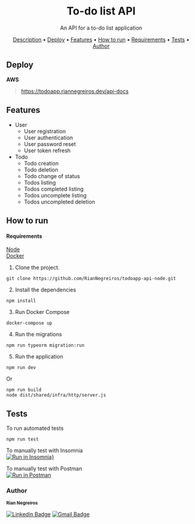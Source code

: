<h1 align="center"> To-do list API </h1>

<p align="center" id="description"> An API for a to-do list application </p>

<p align="center">
 <a href="#description">Description</a> •
 <a href="#deploy">Deploy</a> • 
 <a href="#features">Features</a> • 
 <a href="#how-to-run">How to run</a> • 
 <a href="#requirements">Requirements</a> • 
 <a href="#tests">Tests</a> • 
 <a href="#author">Author</a>
</p>

## Deploy
  **AWS**
> https://todoapp.riannegreiros.dev/api-docs

## Features
- User
  - User registration
  - User authentication
  - User password reset
  - User token refresh
- Todo
  - Todo creation
  - Todo deletion
  - Todo change of status
  - Todos listing
  - Todos completed listing
  - Todos uncomplete listing
  - Todos uncompleted deletion

## How to run

#### Requirements
  [Node](https://nodejs.org) <br/>
  [Docker](https://www.docker.com)

1. Clone the project.
  ```
  git clone https://github.com/RianNegreiros/todoapp-api-node.git
  ```
2. Install the dependencies
  ```
  npm install
  ```
3. Run Docker Compose
```
docker-compose up
```
4. Run the migrations
```
npm run typeorm migration:run
```
5. Run the application
```
npm run dev
```
Or
```
npm run build
node dist/shared/infra/http/server.js
```

## Tests
To run automated tests
```
npm run test
```
To manually test with Insomnia <br/>
[![Run in Insomnia}](https://insomnia.rest/images/run.svg)](https://insomnia.rest/run/?label=To-do%20list&uri=https%3A%2F%2Fraw.githubusercontent.com%2FRianNegreiros%2Ftodoapp-api-node%2Fmain%2FInsomnia_2021-11-09.json)

To manually test with Postman <br/>
[![Run in Postman](https://run.pstmn.io/button.svg)](https://app.getpostman.com/run-collection/15917186-1b9573b8-c569-4f4f-b348-54b6b4d4e9d8?action=collection%2Ffork&collection-url=entityId%3D15917186-1b9573b8-c569-4f4f-b348-54b6b4d4e9d8%26entityType%3Dcollection%26workspaceId%3D8ff9523b-59ac-4c75-9a4e-9f4fad82850a)

### Author
 <sub id="author"><b>Rian Negreiros</b></sub></a>

[![Linkedin Badge](https://img.shields.io/badge/-Rian-blue?style=flat-square&logo=Linkedin&logoColor=white&link=https://www.linkedin.com/in/tgmarinho/)](https://www.linkedin.com/in/riannegreiros/) 
[![Gmail Badge](https://img.shields.io/badge/-riannegreiros@gmail.com-c14438?style=flat-square&logo=Gmail&logoColor=white&link=mailto:tgmarinho@gmail.com)](mailto:riannegreiros@gmail.com)
